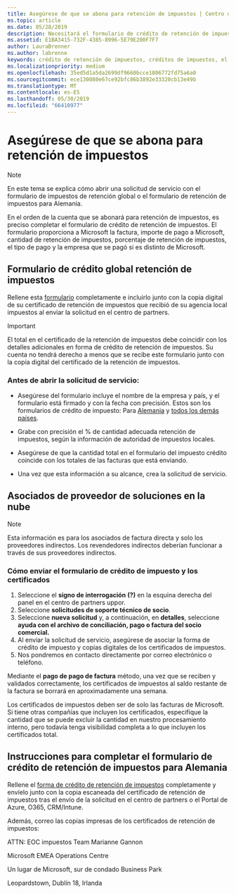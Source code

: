 ```yaml
---
title: Asegúrese de que se abona para retención de impuestos | Centro de partners
ms.topic: article
ms.date: 05/28/2019
description: Necesitará el formulario de crédito de retención de impuestos y el certificado de la retención de impuestos para abrir una solicitud de servicio.
ms.assetid: E1BA3415-732F-4385-8996-5E79E200F7F7
author: LauraBrenner
ms.author: labrenne
keywords: crédito de retención de impuestos, créditos de impuestos, el formulario del crédito de impuesto alemán, crédito de impuesto de formulario
ms.localizationpriority: medium
ms.openlocfilehash: 35ed5d1a5da2699df9660bcce1806772fd75a6a0
ms.sourcegitcommit: ece130080e67ce92bfc86b3892e33320cb13e49b
ms.translationtype: MT
ms.contentlocale: es-ES
ms.lasthandoff: 05/30/2019
ms.locfileid: "66410977"
---
```

# <a name="make-sure-you-are-credited-for-withholding-tax"></a>Asegúrese de que se abona para retención de impuestos

>[!Note]
>En este tema se explica cómo abrir una solicitud de servicio con el formulario de impuestos de retención global o el formulario de retención de impuestos para Alemania.

En el orden de la cuenta que se abonará para retención de impuestos, es preciso completar el formulario de crédito de retención de impuestos. El formulario proporciona a Microsoft la factura, importe de pago a Microsoft, cantidad de retención de impuestos, porcentaje de retención de impuestos, el tipo de pago y la empresa que se pagó si es distinto de Microsoft.  

## <a name="global-withholding-tax-credit-form"></a>Formulario de crédito global retención de impuestos

Rellene esta [formulario](https://query.prod.cms.rt.microsoft.com/cms/api/am/binary/RE30311) completamente e incluirlo junto con la copia digital de su certificado de retención de impuestos que recibió de su agencia local impuestos al enviar la solicitud en el centro de partners.
>[!IMPORTANT]
>El total en el certificado de la retención de impuestos debe coincidir con los detalles adicionales en forma de crédito de retención de impuestos. Su cuenta no tendrá derecho a menos que se recibe este formulario junto con la copia digital del certificado de la retención de impuestos.

### <a name="before-opening-the-service-request"></a>Antes de abrir la solicitud de servicio:

- Asegúrese del formulario incluye el nombre de la empresa y país, y el formulario está firmado y con la fecha con precisión. Estos son los formularios de crédito de impuesto: Para [Alemania](https://query.prod.cms.rt.microsoft.com/cms/api/am/binary/RE305Lo) y [todos los demás países](https://query.prod.cms.rt.microsoft.com/cms/api/am/binary/RE30311).

- Grabe con precisión el % de cantidad adecuada retención de impuestos, según la información de autoridad de impuestos locales.

- Asegúrese de que la cantidad total en el formulario del impuesto crédito coincide con los totales de las facturas que está enviando. 

- Una vez que esta información a su alcance, crea la solicitud de servicio.

## <a name="cloud-solution-provider-partners"></a>Asociados de proveedor de soluciones en la nube

>[!Note]
>Esta información es para los asociados de factura directa y solo los proveedores indirectos. Los revendedores indirectos deberían funcionar a través de sus proveedores indirectos.

### <a name="how-to-submit-the-tax-credit-form-and-the-certificates"></a>Cómo enviar el formulario de crédito de impuesto y los certificados

1. Seleccione el **signo de interrogación** **(?)**  en la esquina derecha del panel en el centro de partners uppor.
2. Seleccione **solicitudes de soporte técnico de socio**.
3. Seleccione **nueva solicitud** y, a continuación, en **detalles**, seleccione **ayuda con el archivo de conciliación, pago o factura del socio comercial.**
4. Al enviar la solicitud de servicio, asegúrese de asociar la forma de crédito de impuesto y copias digitales de los certificados de impuestos.
5. Nos pondremos en contacto directamente por correo electrónico o teléfono.

Mediante el **pago de pago de factura** método, una vez que se reciben y validados correctamente, los certificados de impuestos al saldo restante de la factura se borrará en aproximadamente una semana. 

Los certificados de impuestos deben ser de solo las facturas de Microsoft. Si tiene otras compañías que incluyen los certificados, especifique la cantidad que se puede excluir la cantidad en nuestro procesamiento interno, pero todavía tenga visibilidad completa a lo que incluyen los certificados total. 

## <a name="instructions-for-completing-the-withholding-tax-credit-form-for-germany"></a>Instrucciones para completar el formulario de crédito de retención de impuestos para Alemania

Rellene el [forma de crédito de retención de impuestos](https://query.prod.cms.rt.microsoft.com/cms/api/am/binary/RE305Lo) completamente y envíelo junto con la copia escaneada del certificado de retención de impuestos tras el envío de la solicitud en el centro de partners o el Portal de Azure, O365, CRM/Intune. 

Además, correo las copias impresas de los certificados de retención de impuestos:

ATTN: EOC impuestos Team Marianne Gannon

Microsoft EMEA Operations Centre

Un lugar de Microsoft, sur de condado Business Park

Leopardstown, Dublín 18, Irlanda
